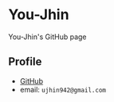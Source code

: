 # You-Jhin
You-Jhin's GitHub page

## Profile
- [GitHub](https://github.com/uJhin)
- email: `ujhin942@gmail.com`
